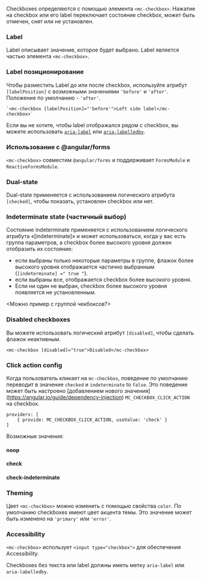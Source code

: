 Checkboxes определяются с помощью элемента `<mc-checkbox>`.
Нажатие на checkbox или его label переключает состояние checkbox, может быть отмечен, снят или не установлен.

### Label

Label описывает значение, которое будет выбрано. Label является частью элемента `<mc-checkbox>`.

### Label позиционирование

Чтобы разместить Label до или после checkbox, используйте атрибут `[labelPosition]` с
возможными значениями `'before'` и `'after'`. Положение по умолчанию - `'after'`.

```
`<mc-checkbox [labelPosition]="'before'">Left side label</mc-checkbox>`
```

Если вы не хотите, чтобы label отображался рядом с checkbox, вы можете использовать
[`aria-label`](https://www.w3.org/TR/wai-aria/states_and_properties#aria-label) или 
[`aria-labelledby`](https://www.w3.org/TR/wai-aria/states_and_properties#aria-labelledby).

### Использование с @angular/forms

`<mc-checkbox>` совместим `@angular/forms` и поддерживает `FormsModule` 
и `ReactiveFormsModule`.

### Dual-state

Dual-state применяется с использованием логического атрибута `[checked]`, чтобы показать,
установлен checkbox или нет.

<!-- example(checkbox-overview) -->

### Indeterminate state (частичный выбор)

Состояние indeterminate применяется с использованием логического атрибута «[indeterminate]» и может использоваться,
когда у вас есть группа параметров, а checkbox более высокого уровня должен отобразить их состояние:
+ если выбраны только некоторые параметры в группе, флажок более высокого уровня отображается частично выбранным (`[indeterminate] =" true "`).
+ если выбраны все, отображается checkbox более высокого уровня.
+ Если ни один не выбран, checkbox более высокого уровня появляется не установленным.

<Можно пример с группой чекбоксов?>
<!-- example(checkbox-indeterminate) -->

### Disabled checkboxes

Вы можете использовать логический атрибут `[disabled]`, чтобы сделать флажок неактивным.

`<mc-checkbox [disabled]="true">Disabled</mc-checkbox>`

### Click action config

Когда пользователь кликает на `mc-checkbox`, поведение по умолчанию переводит в значение `checked` и `indeterminate` to `false`.
Это поведение может быть настроено [добавлением нового значения] (https://angular.io/guide/dependency-injection)
`MC_CHECKBOX_CLICK_ACTION` на checkbox.

```
providers: [
    { provide: MC_CHECKBOX_CLICK_ACTION, useValue: 'check' }
]
```

Возможные значения:

#### noop

#### check

#### check-indeterminate

### Theming  
Цвет `<mc-checkbox>` можно изменить с помощью свойства `color`. По умолчанию checkboxes
имеют цвет акцента темы. Это значение может быть изменено на `'primary'` или `'error'`.

### Accessibility
`<mc-checkbox>` использует `<input type="checkbox">` для обеспечения Accessibility.

Checkboxes без текста или label должны иметь метку `aria-label` или `aria-labelledby`.
